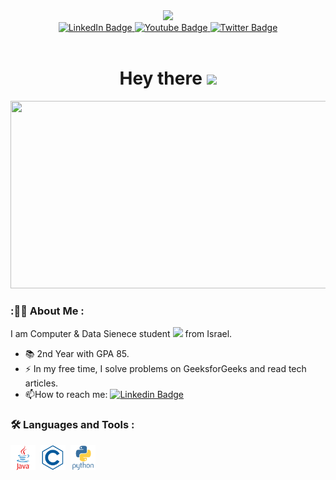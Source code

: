 <div id="header" align="center">
  <img src="https://media.giphy.com/media/zhYSVCirREeIZtONCI/giphy.gif"/>
</div>

<div id="header" align="center">

  <a href="your-linkedin-URL">
    <img src="https://img.shields.io/badge/LinkedIn-blue?style=for-the-badge&logo=linkedin&logoColor=white" alt="LinkedIn Badge"/>
  </a>
  <a href="your-youtube-URL">
    <img src="https://img.shields.io/badge/YouTube-red?style=for-the-badge&logo=youtube&logoColor=white" alt="Youtube Badge"/>
  </a>
  <a href="your-twitter-URL">
    <img src="https://img.shields.io/badge/Twitter-blue?style=for-the-badge&logo=twitter&logoColor=white" alt="Twitter Badge"/>
  </a>
</div>

<div id="header" align="center">
  <img src="https://komarev.com/ghpvc/?username=borisTL&style=flat-square&color=blue" alt=""/>
 </div> 
 
 <div align="center">
 <h1>
  Hey there
  <img src="https://media.giphy.com/media/hvRJCLFzcasrR4ia7z/giphy.gif" width="30px"/>
</h1>
  </div>

   <div align="center">
  <img src="https://media.giphy.com/media/dWesBcTLavkZuG35MI/giphy.gif" width="600" height="300"/>
</div>

### ::man_technologist: About Me :
I am  Computer & Data Sienece student  <img src="https://media.giphy.com/media/WUlplcMpOCEmTGBtBW/giphy.gif" width="30"> from Israel.
- :books: 2nd Year with GPA  85.
- :zap: In my free time, I solve problems on GeeksforGeeks and read tech articles.
- :mailbox:How to reach me: [![Linkedin Badge](https://img.shields.io/badge/-BorisTeplitskiy-blue?style=flat&logo=Linkedin&logoColor=white)](https://www.linkedin.com/in/boris-teplitskiy-54a490249)




### :hammer_and_wrench: Languages and Tools :
<div>
<img src="https://github.com/devicons/devicon/blob/master/icons/java/java-original-wordmark.svg" title="Java" alt="Java" width="40" height="40"/>&nbsp;
<img src="https://github.com/devicons/devicon/blob/master/icons/c/c-line.svg" title="C" alt="C" width="40" height="40"/>&nbsp;
<img src="https://github.com/devicons/devicon/blob/master/icons/python/python-original-wordmark.svg" title="Python" alt="Python" width="40" height="40"/>&nbsp; 
<div>
